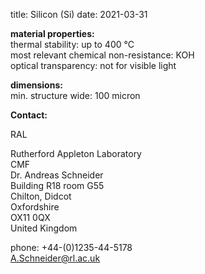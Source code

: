 title: Silicon (Si)
date: 2021-03-31

__material properties:__  	
thermal stability: up to 400 °C  
most relevant chemical non-resistance:	KOH  
optical transparency:	not for visible light  
	
__dimensions:__	  
min. structure wide: 100 micron
<!--break-->
__Contact:__

RAL

Rutherford Appleton Laboratory  
CMF   
Dr. Andreas Schneider  
Building R18 room G55   
Chilton, Didcot  
Oxfordshire   
OX11 0QX   
United Kingdom  

phone: +44-(0)1235-44-5178  
A.Schneider@rl.ac.uk
